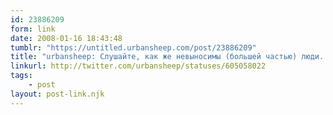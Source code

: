 ```yaml
---
id: 23886209
form: link
date: 2008-01-16 18:43:48
tumblr: "https://untitled.urbansheep.com/post/23886209"
title: "urbansheep: Слушайте, как же невыносимы (большей частью) люди..."
linkurl: http://twitter.com/urbansheep/statuses/605058022
tags:
    - post
layout: post-link.njk
---
```


